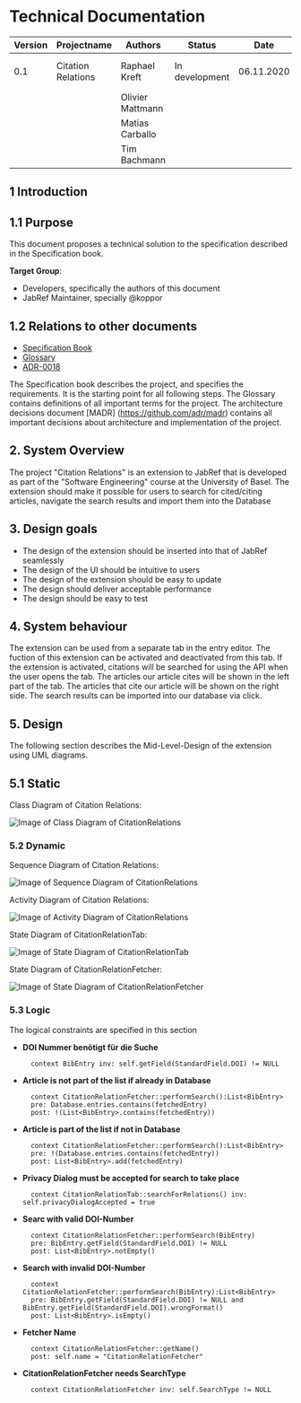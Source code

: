 # Technical Documentation

| Version | Projectname | Authors | Status | Date | Commentary |
| ------- | ----------- | ------- | ------ | ----- | --------- |
|  0.1    | Citation Relations | Raphael Kreft| In development | 06.11.2020 | [Projektwebseite](https://unibas-marcelluethi.github.io/software-engineering/project/project-summary.html) , [JabRef Website](https://www.jabref.org/)|
|||Olivier Mattmann||||
|||Matias Carballo||||
|||Tim Bachmann||||

## 1 Introduction

## 1.1 Purpose

This document proposes a technical solution to the specification described in the Specification book.

**Target Group**:

* Developers, specifically the authors of this document
* JabRef Maintainer, specially @koppor

## 1.2 Relations to other documents

* [Specification Book](https://github.com/RaphaelKreft/jabref/blob/docs/docs/sweng/pflichtenheft.md)
* [Glossary](https://github.com/RaphaelKreft/jabref/blob/docs/docs/sweng/glossar.md)
* [ADR-0018](https://github.com/RaphaelKreft/jabref/blob/docs/docs/sweng/0018-use-opencitationsApi-for-citationrelations.md)

The Specification book describes the project, and specifies the requirements. It is the starting point for all following steps. The Glossary contains definitions of all important terms for the project. The architecture decisions document [MADR] (<https://github.com/adr/madr>) contains all important decisions about architecture and implementation of the project.

## 2. System Overview

The project "Citation Relations" is an extension to JabRef that is developed as part of the "Software Engineering" course at the University of Basel. The extension should make it possible for users to search for cited/citing articles, navigate the search results and import them into the Database

## 3. Design goals

* The design of the extension should be inserted into that of JabRef seamlessly
* The design of the UI should be intuitive to users
* The design of the extension should be easy to update
* The design should deliver acceptable performance
* The design should be easy to test

## 4. System behaviour

The extension can be used from a separate tab in the entry editor. The fuction of this extension can be activated and deactivated from this tab. If the extension is activated, citations will be searched for using the API when the user opens the tab. The articles our article cites will be shown in the left part of the tab. The articles that cite our article will be shown on the right side. The search results can be imported into our database via click.


## 5. Design

The following section describes the Mid-Level-Design of the extension using UML diagrams.

## 5.1 Static

Class Diagram of Citation Relations:

![Image of Class Diagram of CitationRelations](images/classdiagram.png)

### 5.2 Dynamic

Sequence Diagram of Citation Relations:

![Image of Sequence Diagram of CitationRelations](images/sequencediagram.png)

Activity Diagram of Citation Relations:

![Image of Activity Diagram of CitationRelations](images/Activity.png)

State Diagram of CitationRelationTab:

![Image of State Diagram of CitationRelationTab](images/StateTab.png)

State Diagram of CitationRelationFetcher:

![Image of State Diagram of CitationRelationFetcher](images/FetcherState.png)

### 5.3 Logic

The logical constraints are specified in this section

* **DOI Nummer benötigt für die Suche**

        context BibEntry inv: self.getField(StandardField.DOI) != NULL

* **Article is not part of the list if already in Database**

        context CitationRelationFetcher::performSearch():List<BibEntry>
        pre: Database.entries.contains(fetchedEntry)
        post: !(List<BibEntry>.contains(fetchedEntry))

* **Article is part of the list if not in Database**

        context CitationRelationFetcher::performSearch():List<BibEntry>        
        pre: !(Database.entries.contains(fetchedEntry))     
        post: List<BibEntry>.add(fetchedEntry)

* **Privacy Dialog must be accepted for search to take place**

        context CitationRelationTab::searchForRelations() inv: self.privacyDialogAccepted = true

* **Searc with valid DOI-Number**

        context CitationRelationFetcher::performSearch(BibEntry)        
        pre: BibEntry.getField(StandardField.DOI) != NULL       
        post: List<BibEntry>.notEmpty()

* **Search with invalid DOI-Number**

        context CitationRelationFetcher::performSearch(BibEntry):List<BibEntry>
        pre: BibEntry.getField(StandardField.DOI) != NULL and BibEntry.getField(StandardField.DOI).wrongFormat()
        post: List<BibEntry>.isEmpty()

* **Fetcher Name**

        context CitationRelationFetcher::getName()
        post: self.name = "CitationRelationFetcher"

* **CitationRelationFetcher needs SearchType**

        context CitationRelationFetcher inv: self.SearchType != NULL      
